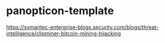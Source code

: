 # panopticon-template

https://symantec-enterprise-blogs.security.com/blogs/threat-intelligence/clipminer-bitcoin-mining-hijacking
